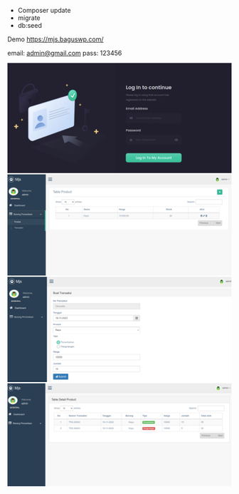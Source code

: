 - Composer update
- migrate
- db:seed

Demo
https://mjs.baguswp.com/

email: admin@gmail.com
pass: 123456

![login](./ss/login.png "login")
![product](./ss/product.png "product")
![transaksi](./ss/transaksi.png "transaksi")
![detail](./ss/detail.png "detail")